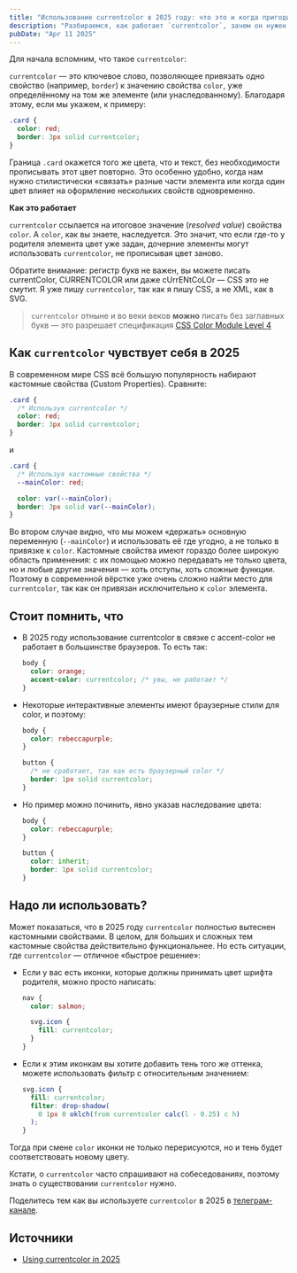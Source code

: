 ```yaml
---
title: "Использование currentcolor в 2025 году: что это и когда пригодится"
description: "Разбираемся, как работает `currentcolor`, зачем он нужен в современном CSS и почему в эпоху кастомных свойств ему всё ещё есть место"
pubDate: "Apr 11 2025"
---
```

Для начала вспомним, что такое `currentcolor`:

`currentcolor` — это ключевое слово, позволяющее привязать одно свойство (например, `border`) к значению свойства `color`, уже определённому на том же элементе (или унаследованному). Благодаря этому, если мы укажем, к примеру:

```css
.card {
  color: red;
  border: 3px solid currentcolor;
}
```

Граница `.card` окажется того же цвета, что и текст, без необходимости прописывать этот цвет повторно. Это особенно удобно, когда нам нужно стилистически «связать» разные части элемента или когда один цвет влияет на оформление нескольких свойств одновременно.

**Как это работает**

`currentcolor` ссылается на итоговое значение (_resolved value_) свойства `color`. А `color`, как вы знаете, наследуется. Это значит, что если где-то у родителя элемента цвет уже задан, дочерние элементы могут использовать `currentcolor`, не прописывая цвет заново.

Обратите внимание: регистр букв не важен, вы можете писать currentColor, CURRENTCOLOR или даже cUrrENtCoLOr — CSS это не смутит. Я уже пишу `currentcolor`, так как я пишу CSS, а не XML, как в SVG.

> `currentcolor` отныне и во веки веков **можно** писать без заглавных букв — это разрешает спецификация [CSS Color Module Level 4](https://www.w3.org/TR/css-color-4/#currentcolor-color)


## Как `currentcolor` чувствует себя в 2025
В современном мире CSS всё большую популярность набирают кастомные свойства (Custom Properties). Сравните:

```css
.card {
  /* Используя currentcolor */
  color: red;
  border: 3px solid currentcolor;
}
```

и

```css
.card {
  /* Используя кастомные свойства */
  --mainColor: red;

  color: var(--mainColor);
  border: 3px solid var(--mainColor);
}
```

Во втором случае видно, что мы можем «держать» основную переменную (`--mainColor`) и использовать её где угодно, а не только в привязке к `color`. Кастомные свойства имеют гораздо более широкую область применения: с их помощью можно передавать не только цвета, но и любые другие значения — хоть отступы, хоть сложные функции. Поэтому в современной вёрстке уже очень сложно найти место для `currentcolor`, так как он привязан исключительно к `color` элемента.

## Стоит помнить, что
- В 2025 году использование currentcolor в связке с accent-color не работает в большинстве браузеров. То есть так:
  ```css
  body {
    color: orange;
    accent-color: currentcolor; /* увы, не работает */
  }
  ```
- Некоторые интерактивные элементы имеют браузерные стили для color, и поэтому:
  ```css
  body {
    color: rebeccapurple;
  }

  button {
    /* не сработает, так как есть браузерный color */
    border: 1px solid currentcolor;
  }
  ```
- Но пример можно починить, явно указав наследование цвета:
  ```css
  body {
    color: rebeccapurple;
  }

  button {
    color: inherit;
    border: 1px solid currentcolor;
  }
  ```

## Надо ли использовать?
Может показаться, что в 2025 году `currentcolor` полностью вытеснен кастомными свойствами. В целом, для больших и сложных тем кастомные свойства действительно функциональнее. Но есть ситуации, где `currentcolor` — отличное «быстрое решение»:

- Если у вас есть иконки, которые должны принимать цвет шрифта родителя, можно просто написать:
  ```css
  nav {
    color: salmon;

    svg.icon {
      fill: currentcolor;
    }
  }
  ```
- Если к этим иконкам вы хотите добавить тень того же оттенка, можете использовать фильтр с относительным значением:
  ```css
  svg.icon {
    fill: currentcolor;
    filter: drop-shadow(
      0 1px 0 oklch(from currentcolor calc(l - 0.25) c h)
    );
  }
  ```

Тогда при смене `color` иконки не только перерисуются, но и тень будет соответствовать новому цвету.

Кстати, о `currentcolor` часто спрашивают на собеседованиях, поэтому знать о существовании `currentcolor` нужно.

Поделитесь тем как вы используете `currentcolor` в 2025 в [телеграм-канале](https://t.me/greatAttractorCode).

## Источники
- [Using currentcolor in 2025](https://frontendmasters.com/blog/using-currentcolor-in-2025/)
